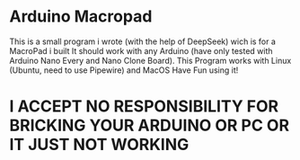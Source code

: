 # Arduino Macropad
This is a small program i wrote (with the help of DeepSeek) wich is for a MacroPad i built
It should work with any Arduino (have only tested with Arduino Nano Every and Nano Clone Board).
This Program works with Linux (Ubuntu, need to use Pipewire) and MacOS
Have Fun using it!
# I ACCEPT NO RESPONSIBILITY FOR BRICKING YOUR ARDUINO OR PC OR IT JUST NOT WORKING
